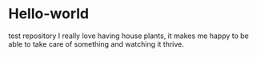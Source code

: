 # Hello-world
test repository
I really love having house plants, it makes me happy to be able to take care of something and watching it thrive.
